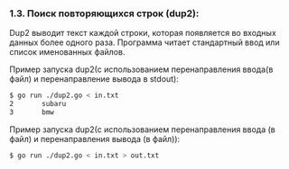 ### 1.3. Поиск повторяющихся строк (dup2):

Dup2 выводит текст каждой строки, которая появляется во входных данных более одного раза. 
Программа читает стандартный ввод или список именованных файлов.

Пример запуска dup2(с использованием перенаправления ввода(в файл) и перенаправление вывода в stdout):
```bash
$ go run ./dup2.go < in.txt
2       subaru
3       bmw
```

Пример запуска dup2(с использованием перенаправления ввода (в файл) и перенаправления вывода (в файл)):
```bash
$ go run ./dup2.go < in.txt > out.txt
```

